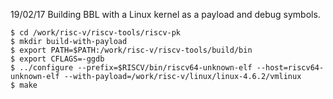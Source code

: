 
19/02/17  Building BBL with a Linux kernel as a payload and debug symbols.

```
$ cd /work/risc-v/riscv-tools/riscv-pk
$ mkdir build-with-payload
$ export PATH=$PATH:/work/risc-v/riscv-tools/build/bin
$ export CFLAGS=-ggdb
$ ../configure --prefix=$RISCV/bin/riscv64-unknown-elf --host=riscv64-unknown-elf --with-payload=/work/risc-v/linux/linux-4.6.2/vmlinux
$ make
```
